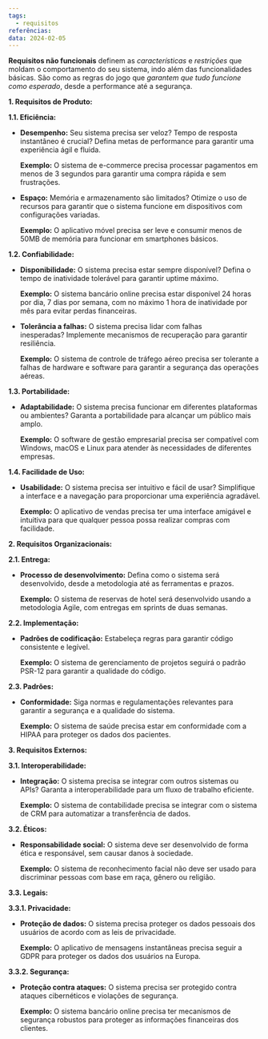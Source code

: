 ```yaml
---
tags:
  - requisitos
referências: 
data: 2024-02-05
---
```

**Requisitos não funcionais** definem as *características* e *restrições* que moldam o comportamento do seu sistema, indo além das funcionalidades básicas. São como as regras do jogo que *garantem que tudo funcione como esperado*, desde a performance até a segurança.

**1. Requisitos de Produto:**

**1.1. Eficiência:**

- **Desempenho:** Seu sistema precisa ser veloz? Tempo de resposta instantâneo é crucial? Defina metas de performance para garantir uma experiência ágil e fluida.

	**Exemplo:** O sistema de e-commerce precisa processar pagamentos em menos de 3 segundos para garantir uma compra rápida e sem frustrações.

- **Espaço:** Memória e armazenamento são limitados? Otimize o uso de recursos para garantir que o sistema funcione em dispositivos com configurações variadas.

	**Exemplo:** O aplicativo móvel precisa ser leve e consumir menos de 50MB de memória para funcionar em smartphones básicos.

**1.2. Confiabilidade:**

- **Disponibilidade:** O sistema precisa estar sempre disponível? Defina o tempo de inatividade tolerável para garantir uptime máximo.

	**Exemplo:** O sistema bancário online precisa estar disponível 24 horas por dia, 7 dias por semana, com no máximo 1 hora de inatividade por mês para evitar perdas financeiras.

- **Tolerância a falhas:** O sistema precisa lidar com falhas inesperadas? Implemente mecanismos de recuperação para garantir resiliência.

	**Exemplo:** O sistema de controle de tráfego aéreo precisa ser tolerante a falhas de hardware e software para garantir a segurança das operações aéreas.

**1.3. Portabilidade:**

- **Adaptabilidade:** O sistema precisa funcionar em diferentes plataformas ou ambientes? Garanta a portabilidade para alcançar um público mais amplo.

	**Exemplo:** O software de gestão empresarial precisa ser compatível com Windows, macOS e Linux para atender às necessidades de diferentes empresas.

**1.4. Facilidade de Uso:**

- **Usabilidade:** O sistema precisa ser intuitivo e fácil de usar? Simplifique a interface e a navegação para proporcionar uma experiência agradável.

	**Exemplo:** O aplicativo de vendas precisa ter uma interface amigável e intuitiva para que qualquer pessoa possa realizar compras com facilidade.

**2. Requisitos Organizacionais:**

**2.1. Entrega:**

- **Processo de desenvolvimento:** Defina como o sistema será desenvolvido, desde a metodologia até as ferramentas e prazos.

	**Exemplo:** O sistema de reservas de hotel será desenvolvido usando a metodologia Agile, com entregas em sprints de duas semanas.

**2.2. Implementação:**

- **Padrões de codificação:** Estabeleça regras para garantir código consistente e legível.

	**Exemplo:** O sistema de gerenciamento de projetos seguirá o padrão PSR-12 para garantir a qualidade do código.

**2.3. Padrões:**

- **Conformidade:** Siga normas e regulamentações relevantes para garantir a segurança e a qualidade do sistema.

	**Exemplo:** O sistema de saúde precisa estar em conformidade com a HIPAA para proteger os dados dos pacientes.

**3. Requisitos Externos:**

**3.1. Interoperabilidade:**

- **Integração:** O sistema precisa se integrar com outros sistemas ou APIs? Garanta a interoperabilidade para um fluxo de trabalho eficiente.

	**Exemplo:** O sistema de contabilidade precisa se integrar com o sistema de CRM para automatizar a transferência de dados.

**3.2. Éticos:**

- **Responsabilidade social:** O sistema deve ser desenvolvido de forma ética e responsável, sem causar danos à sociedade.

	**Exemplo:** O sistema de reconhecimento facial não deve ser usado para discriminar pessoas com base em raça, gênero ou religião.

**3.3. Legais:**

**3.3.1. Privacidade:**

- **Proteção de dados:** O sistema precisa proteger os dados pessoais dos usuários de acordo com as leis de privacidade.

	**Exemplo:** O aplicativo de mensagens instantâneas precisa seguir a GDPR para proteger os dados dos usuários na Europa.

**3.3.2. Segurança:**

- **Proteção contra ataques:** O sistema precisa ser protegido contra ataques cibernéticos e violações de segurança.

	**Exemplo:** O sistema bancário online precisa ter mecanismos de segurança robustos para proteger as informações financeiras dos clientes.

